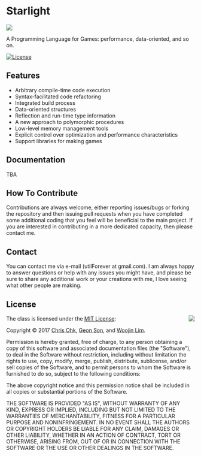 # Starlight

<img src="https://github.com/utilForever/Starlight/blob/master/Logo.png" align="center" />

A Programming Language for Games: performance, data-oriented, and so on.

[![License](https://img.shields.io/badge/Licence-MIT-blue.svg)](https://github.com/utilForever/CubbyFlow/blob/master/LICENSE)

## Features

- Arbitrary compile-time code execution
- Syntax-facilitated code refactoring
- Integrated build process
- Data-oriented structures
- Reflection and run-time type information
- A new approach to polymorphic procedures
- Low-level memory management tools
- Explicit control over optimization and performance characteristics
- Support libraries for making games

## Documentation

TBA

## How To Contribute

Contributions are always welcome, either reporting issues/bugs or forking the repository and then issuing pull requests when you have completed some additional coding that you feel will be beneficial to the main project. If you are interested in contributing in a more dedicated capacity, then please contact me.

## Contact

You can contact me via e-mail (utilForever at gmail.com). I am always happy to answer questions or help with any issues you might have, and please be sure to share any additional work or your creations with me, I love seeing what other people are making.

## License

<img align="right" src="http://opensource.org/trademarks/opensource/OSI-Approved-License-100x137.png">

The class is licensed under the [MIT License](http://opensource.org/licenses/MIT):

Copyright &copy; 2017 [Chris Ohk](http://www.github.com/utilForever), [Geon Son](https://github.com/jen6), and [Woojin Lim](https://github.com/IdeaBank).

Permission is hereby granted, free of charge, to any person obtaining a copy of this software and associated documentation files (the "Software"), to deal in the Software without restriction, including without limitation the rights to use, copy, modify, merge, publish, distribute, sublicense, and/or sell copies of the Software, and to permit persons to whom the Software is furnished to do so, subject to the following conditions:

The above copyright notice and this permission notice shall be included in all copies or substantial portions of the Software.

THE SOFTWARE IS PROVIDED "AS IS", WITHOUT WARRANTY OF ANY KIND, EXPRESS OR IMPLIED, INCLUDING BUT NOT LIMITED TO THE WARRANTIES OF MERCHANTABILITY, FITNESS FOR A PARTICULAR PURPOSE AND NONINFRINGEMENT. IN NO EVENT SHALL THE AUTHORS OR COPYRIGHT HOLDERS BE LIABLE FOR ANY CLAIM, DAMAGES OR OTHER LIABILITY, WHETHER IN AN ACTION OF CONTRACT, TORT OR OTHERWISE, ARISING FROM, OUT OF OR IN CONNECTION WITH THE SOFTWARE OR THE USE OR OTHER DEALINGS IN THE SOFTWARE.